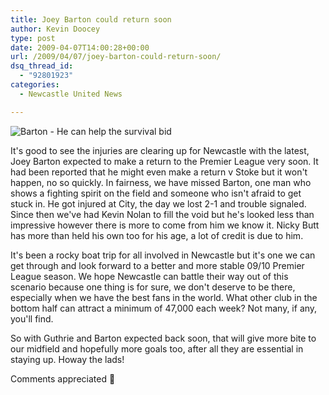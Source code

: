 ```yaml
---
title: Joey Barton could return soon
author: Kevin Doocey
type: post
date: 2009-04-07T14:00:28+00:00
url: /2009/04/07/joey-barton-could-return-soon/
dsq_thread_id:
  - "92801923"
categories:
  - Newcastle United News

---
```

![Barton - He can help the survival bid](https://static.guim.co.uk/sys-images/Football/Pix/pictures/2008/05/20/JoeyBartonPaulThomasAP476.jpg)

It's good to see the injuries are clearing up for Newcastle with the latest, Joey Barton expected to make a return to the Premier League very soon. It had been reported that he might even make a return v Stoke but it won't happen, no so quickly. In fairness, we have missed Barton, one man who shows a fighting spirit on the field and someone who isn't afraid to get stuck in. He got injured at City, the day we lost 2-1 and trouble signaled. Since then we've had Kevin Nolan to fill the void but he's looked less than impressive however there is more to come from him we know it. Nicky Butt has more than held his own too for his age, a lot of credit is due to him.

It's been a rocky boat trip for all involved in Newcastle but it's one we can get through and look forward to a better and more stable 09/10 Premier League season. We hope Newcastle can battle their way out of this scenario because one thing is for sure, we don't deserve to be there, especially when we have the best fans in the world. What other club in the bottom half can attract a minimum of 47,000 each week? Not many, if any, you'll find.

So with Guthrie and Barton expected back soon, that will give more bite to our midfield and hopefully more goals too, after all they are essential in staying up. Howay the lads!

Comments appreciated 🙂
